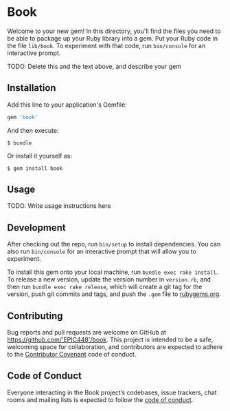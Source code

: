 # Book

Welcome to your new gem! In this directory, you'll find the files you need to be able to package up your Ruby library into a gem. Put your Ruby code in the file `lib/book`. To experiment with that code, run `bin/console` for an interactive prompt.

TODO: Delete this and the text above, and describe your gem

## Installation

Add this line to your application's Gemfile:

```ruby
gem 'book'
```

And then execute:

    $ bundle

Or install it yourself as:

    $ gem install book

## Usage

TODO: Write usage instructions here

## Development

After checking out the repo, run `bin/setup` to install dependencies. You can also run `bin/console` for an interactive prompt that will allow you to experiment.

To install this gem onto your local machine, run `bundle exec rake install`. To release a new version, update the version number in `version.rb`, and then run `bundle exec rake release`, which will create a git tag for the version, push git commits and tags, and push the `.gem` file to [rubygems.org](https://rubygems.org).

## Contributing

Bug reports and pull requests are welcome on GitHub at https://github.com/'EPIC448'/book. This project is intended to be a safe, welcoming space for collaboration, and contributors are expected to adhere to the [Contributor Covenant](http://contributor-covenant.org) code of conduct.

## Code of Conduct

Everyone interacting in the Book project’s codebases, issue trackers, chat rooms and mailing lists is expected to follow the [code of conduct](https://github.com/'EPIC448'/book/blob/master/CODE_OF_CONDUCT.md).
